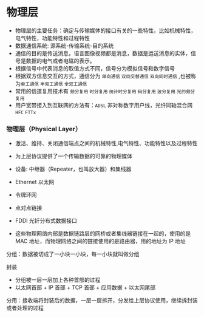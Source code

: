 # 物理层

- 物理层的主要任务：确定与传输媒体的接口有关的一些特性，比如机械特性，电气特性，功能特性和过程特性
- 数据通信系统: 源系统-传输系统-目的系统
- 通信的目的是传送消息，语言图像视频都是消息，数据是运送消息的实体，信号是数据的电气或者电磁的表示。
- 根据信号中代表消息的取值方式不同，信号分为模拟信号和数字信号
- 根据双方信息交互的方式，通信分为 `单向通信` `双向交替通信` `双向同时通信` ,也被称为`单工通信` `半双工通信` `全双工通信`
- 常用的信道复用技术有 `频分复用` `时分复用` `统计时分复用` `码分复用` `波分复用` `光的频分复用`
- 用户宽带接入到互联网的方法有：`ADSL` 非对称数字用户线，光纤同轴混合网`HFC` `FTTx`

### 物理层（Physical Layer）

- 激活、维持、关闭通信端点之间的机械特性,电气特性、功能特性以及过程特性
- 为上层协议提供了一个传输数据的可靠的物理媒体
- 设备: 中继器（Repeater，也叫放大器）和集线器

- Ethernet 以太网
- 令牌环网
- 点对点链接
- FDDI 光钎分布式数据接口
- 这些物理网络内部是数据链路层的网桥或者集线器链接在一起的，使用的是 MAC 地址，而物理网络之间的链接使用的是路由器，用的地址为 IP 地址

分组：数据被切成了一小块一小块，每一小块就叫做分组

封装

- 分组被一层一层加上各种首部的过程
- 以太网首部 + IP 首部 + TCP 首部 + 应用数据 + 以太网尾部

分用：接收端将封装后的数据，一层一层拆开，分发给上层协议使用，继续拆封装或者处理的过程
